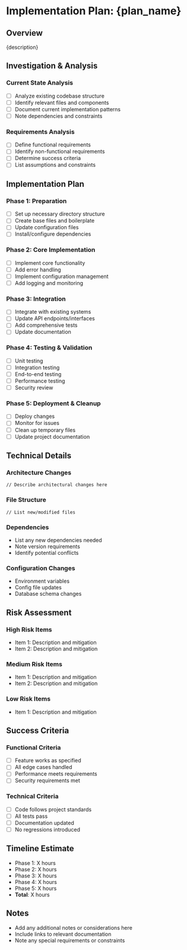 # Implementation Plan: {plan_name}

## Overview
{description}

## Investigation & Analysis

### Current State Analysis
- [ ] Analyze existing codebase structure
- [ ] Identify relevant files and components
- [ ] Document current implementation patterns
- [ ] Note dependencies and constraints

### Requirements Analysis
- [ ] Define functional requirements
- [ ] Identify non-functional requirements
- [ ] Determine success criteria
- [ ] List assumptions and constraints

## Implementation Plan

### Phase 1: Preparation
- [ ] Set up necessary directory structure
- [ ] Create base files and boilerplate
- [ ] Update configuration files
- [ ] Install/configure dependencies

### Phase 2: Core Implementation
- [ ] Implement core functionality
- [ ] Add error handling
- [ ] Implement configuration management
- [ ] Add logging and monitoring

### Phase 3: Integration
- [ ] Integrate with existing systems
- [ ] Update API endpoints/interfaces
- [ ] Add comprehensive tests
- [ ] Update documentation

### Phase 4: Testing & Validation
- [ ] Unit testing
- [ ] Integration testing
- [ ] End-to-end testing
- [ ] Performance testing
- [ ] Security review

### Phase 5: Deployment & Cleanup
- [ ] Deploy changes
- [ ] Monitor for issues
- [ ] Clean up temporary files
- [ ] Update project documentation

## Technical Details

### Architecture Changes
```
// Describe architectural changes here
```

### File Structure
```
// List new/modified files
```

### Dependencies
- List any new dependencies needed
- Note version requirements
- Identify potential conflicts

### Configuration Changes
- Environment variables
- Config file updates
- Database schema changes

## Risk Assessment

### High Risk Items
- Item 1: Description and mitigation
- Item 2: Description and mitigation

### Medium Risk Items
- Item 1: Description and mitigation
- Item 2: Description and mitigation

### Low Risk Items
- Item 1: Description and mitigation

## Success Criteria

### Functional Criteria
- [ ] Feature works as specified
- [ ] All edge cases handled
- [ ] Performance meets requirements
- [ ] Security requirements met

### Technical Criteria
- [ ] Code follows project standards
- [ ] All tests pass
- [ ] Documentation updated
- [ ] No regressions introduced

## Timeline Estimate
- Phase 1: X hours
- Phase 2: X hours  
- Phase 3: X hours
- Phase 4: X hours
- Phase 5: X hours
- **Total**: X hours

## Notes
- Add any additional notes or considerations here
- Include links to relevant documentation
- Note any special requirements or constraints
